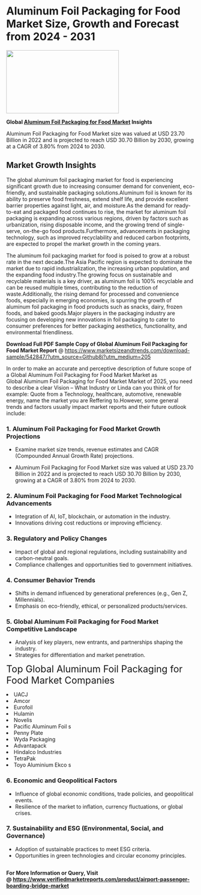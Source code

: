 <H1>Aluminum Foil Packaging for Food Market Size, Growth and Forecast from 2024 - 2031</H1><img class="aligncenter size-medium wp-image-584254" src="https://thirdeyenews.in/wp-content/uploads/2024/09/Global-Market-Research-300x168.jpeg" alt="" width="300" height="168" /><p><strong>Global&nbsp;<a href="https://www.marketsizeandtrends.com/download-sample/542847/?utm_source=Github8j?utm_medium=205">Aluminum Foil Packaging for Food Market</a> Insights</strong></p><p>Aluminum Foil Packaging for Food Market size was valued at USD 23.70 Billion in 2022 and is projected to reach USD 30.70 Billion by 2030, growing at a CAGR of 3.80% from 2024 to 2030.</p><p><h2>Market Growth Insights</h2> <p>The global aluminum foil packaging market for food is experiencing significant growth due to increasing consumer demand for convenient, eco-friendly, and sustainable packaging solutions.Aluminum foil is known for its ability to preserve food freshness, extend shelf life, and provide excellent barrier properties against light, air, and moisture.As the demand for ready-to-eat and packaged food continues to rise, the market for aluminum foil packaging is expanding across various regions, driven by factors such as urbanization, rising disposable income, and the growing trend of single-serve, on-the-go food products.Furthermore, advancements in packaging technology, such as improved recyclability and reduced carbon footprints, are expected to propel the market growth in the coming years.</p> <p>The aluminum foil packaging market for food is poised to grow at a robust rate in the next decade.The Asia Pacific region is expected to dominate the market due to rapid industrialization, the increasing urban population, and the expanding food industry.The growing focus on sustainable and recyclable materials is a key driver, as aluminum foil is 100% recyclable and can be reused multiple times, contributing to the reduction of waste.Additionally, the rising demand for processed and convenience foods, especially in emerging economies, is spurring the growth of aluminum foil packaging in food products such as snacks, dairy, frozen foods, and baked goods.Major players in the packaging industry are focusing on developing new innovations in foil packaging to cater to consumer preferences for better packaging aesthetics, functionality, and environmental friendliness.</p> <p><span class=""><strong>Download Full PDF Sample Copy of Global Aluminum Foil Packaging for Food Market Report</strong> @ <a href="https://www.marketsizeandtrends.com/download-sample/542847/?utm_source=Github8j?utm_medium=205" target="_blank">https://www.marketsizeandtrends.com/download-sample/542847/?utm_source=Github8j?utm_medium=205</a></span></p><p>In order to make an accurate and perceptive description of future scope of a Global&nbsp;Aluminum Foil Packaging for Food Market Market as Global&nbsp;Aluminum Foil Packaging for Food Market Market of 2025, you need to describe a clear Vision &ndash; What Industry or Linda can you think of for example: Quote from a Technology, healthcare, automotive, renewable energy, name the market you are Reffering to.However, some general trends and factors usually impact market reports and their future outlook include:</p><h3>1.&nbsp;<strong>Aluminum Foil Packaging for Food Market Growth Projections</strong></h3><ul><li>Examine market size trends, revenue estimates and CAGR (Compounded Annual Growth Rate) projections.</li><li><p>Aluminum Foil Packaging for Food Market size was valued at USD 23.70 Billion in 2022 and is projected to reach USD 30.70 Billion by 2030, growing at a CAGR of 3.80% from 2024 to 2030.</p></li></ul><h3>2.&nbsp;<strong>Aluminum Foil Packaging for Food Market Technological Advancements</strong></h3><ul><li>Integration of AI, IoT, blockchain, or automation in the industry.</li><li>Innovations driving cost reductions or improving efficiency.</li></ul><h3>3.&nbsp;<strong>Regulatory and Policy Changes</strong></h3><ul><li>Impact of global and regional regulations, including sustainability and carbon-neutral goals.</li><li>Compliance challenges and opportunities tied to government initiatives.</li></ul><h3>4.&nbsp;<strong>Consumer Behavior Trends</strong></h3><ul><li>Shifts in demand influenced by generational preferences (e.g., Gen Z, Millennials).</li><li>Emphasis on eco-friendly, ethical, or personalized products/services.</li></ul><h3>5.&nbsp;<strong>Global Aluminum Foil Packaging for Food Market Competitive Landscape</strong></h3><ul><li>Analysis of key players, new entrants, and partnerships shaping the industry.</li><li>Strategies for differentiation and market penetration.</li></ul><p data-pm-slice="1 1 []"><span style="color: inherit; font-family: inherit; font-size: 25px;">Top Global Aluminum Foil Packaging for Food Market Companies</span></p><div class="" data-test-id=""><p><li>UACJ</li><li> Amcor</li><li> Eurofoil</li><li> Hulamin</li><li> Novelis</li><li> Pacific Aluminum Foil s</li><li> Penny Plate</li><li> Wyda Packaging</li><li> Advantapack</li><li> Hindalco Industries</li><li> TetraPak</li><li> Toyo Aluminium Ekco s</li></p></div><h3>6.&nbsp;<strong>Economic and Geopolitical Factors</strong></h3><ul><li>Influence of global economic conditions, trade policies, and geopolitical events.</li><li>Resilience of the market to inflation, currency fluctuations, or global crises.</li></ul><h3>7.&nbsp;<strong>Sustainability and ESG (Environmental, Social, and Governance)</strong></h3><ul><li>Adoption of sustainable practices to meet ESG criteria.</li><li>Opportunities in green technologies and circular economy principles.</li></ul><h2><strong style="font-size: 14px;">For More Information or Query, Visit @&nbsp;</strong><a style="background-color: #ffffff; font-size: 14px;" href="https://www.marketsizeandtrends.com/report/aluminum-foil-packaging-for-food-market/" target="_blank">https://www.verifiedmarketreports.com/product/airport-passenger-boarding-bridge-market</a></h2>